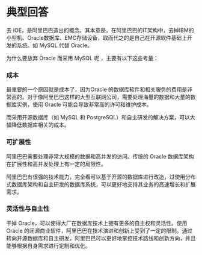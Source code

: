 # 典型回答

去 IOE，是阿里巴巴造出的概念。其本意是，在阿里巴巴的IT架构中，去掉IBM的小型机、Oracle数据库、EMC存储设备，取而代之的是自己在开源软件基础上开发的系统。如 MySQL 代替 Oracle。

为什么要放弃 Oracle 而采用 MySQL 呢 ，主要有以下这些考量：

### **成本**

最重要的一个原因就是成本了，因为Oracle 的数据库软件和相关服务的费用是非常高的。对于像阿里巴巴这样的大型互联网公司，需要处理海量的数据和大量的数据库实例，使用 Oracle 可能会导致非常高的许可和维护成本。

而采用开源数据库（如 MySQL 和 PostgreSQL）和自主研发的解决方案，可以大幅降低数据库相关的成本。

### **可扩展性**
阿里巴巴需要处理非常大规模的数据和高并发的访问。传统的 Oracle 数据库架构在扩展性和高并发处理上有一定的局限性。

阿里巴巴有很强的技术能力，完全看可以基于开源的数据库进行改造，过使用分布式数据库架构和自主研发的数据库系统，可以更好地支持其业务的高速增长和扩展需求。

### **灵活性与自主性**

干掉 Oracle，可以使得大厂在数据库技术上拥有更多的自主权和灵活性。使用 Oracle 的闭源商业软件，阿里巴巴在技术演进和创新上受到了一定的限制。通过转向开源数据库和自主研发，阿里巴巴可以更好地掌控技术路线和创新方向，并且能够根据自身需求进行定制和优化。
